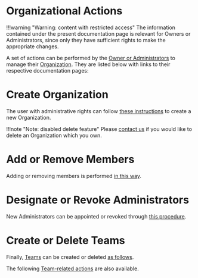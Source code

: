 # Organizational Actions

!!!warning "Warning: content with restricted access"
    The information contained under the present documentation page is relevant for Owners or Administrators, since only they have sufficient rights to make the appropriate changes.
    
A  set of actions can be performed by the [Owner or Administrators](../../organizations/roles.md) to manage their [Organization](../../organizations/overview.md). They are listed below with links to their respective documentation pages:

# Create Organization

The user with administrative rights can follow [these instructions](create.md) to create a new Organization.

!!!note "Note: disabled delete feature"
    Please [contact us](/ui/universal/support.md) if you would like to delete an Organization which you own.


# Add or Remove Members

Adding or removing members is performed [in this way](add-remove-member.md).

# Designate or Revoke Administrators

New Administrators can be appointed or revoked through [this procedure](make-revoke-admin.md).

# Create or Delete Teams

Finally, [Teams](../../organizations/teams.md) can be created or deleted [as follows](create-delete-team.md).

The following [Team-related actions](../team/overview.md) are also available.

